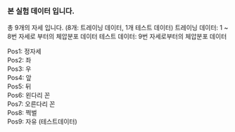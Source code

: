 ### 본 실험 데이터 입니다. 
총 9개의 자세 입니다. (8개: 트레이닝 데이터, 1개 테스트 데이터)
트레이닝 데이터: 1 ~ 8번 자세로 부터의 체압분포 데이터
테스트 데이터: 9번 자세로부터의 체압분포 데이터

Pos1: 정자세  
Pos2: 좌  
Pos3: 우  
Pos4: 앞  
Pos5: 뒤  
Pos6: 왼다리 꼰  
Pos7: 오른다리 꼰  
Pos8: 쩍벌  
Pos9: 자유 (테스트데이터)
